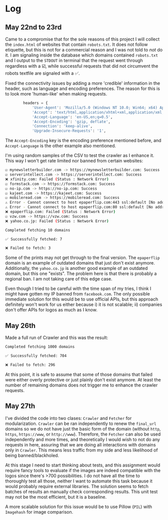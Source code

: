 # Log

## May 22nd to 23rd

Came to a compromise that for the sole reasons of this project I will collect the `index.html` of websites that contain `robots.txt`. It does not follow etiquette, but this is not for a commercial reason and I was not told to *not* do it. I am signaling inside the database which domains contained `robots.txt` and I output to the `STDOUT` in terminal that the request went through regardless with a ☑️, while successful requests that did not circumvent the robots textfile are signaled with a ✅.

Fixed the connectivity issues by adding a more 'credible' information in the header, such as language and encoding preferences. The reason for this is to look more 'human-like' when making requests.

```Python
		headers = {
			'User-Agent': 'Mozilla/5.0 (Windows NT 10.0; Win64; x64) AppleWebKit/537.36 (KHTML, like Gecko) Chrome/91.0.4472.124 Safari/537.36',
			'Accept': 'text/html,application/xhtml+xml,application/xml;q=0.9,image/webp,*/*;q=0.8',
			'Accept-Language': 'en-US,en;q=0.5',
			'Accept-Encoding': 'gzip, deflate',
			'Connection': 'keep-alive',
			'Upgrade-Insecure-Requests': '1',
```

The `Accept-Encoding` key is the encoding preference mentioned before, and `Accept-Language` is the other example also mentioned.

I'm using random samples of the CSV to test the crawler as I enhance it. This way I won't get rate limited nor banned from certain websites:

```bash
☑️ mynewsletterbuilder.com -> https://mynewsletterbuilder.com: Success
☑️ serverintellect.com -> https://serverintellect.com: Success
❌ xfinity.com: Failed (Status : Network Error)
☑️ formstack.com -> https://formstack.com: Success
☑️ no-ip.com -> https://no-ip.com: Success
☑️ kajeet.com -> https://kajeet.com: Success
☑️ mobileread.com -> https://mobileread.com: Success
⚠️ Error - Cannot connect to host epaperflip.com:443 ssl:default [No address associated with hostname]
⚠️ Error - Cannot connect to host epaperflip.com:80 ssl:default [No address associated with hostname]
❌ epaperflip.com: Failed (Status : Network Error)
☑️ vzw.com -> https://vzw.com: Success
❌ yahoo.co.jp: Failed (Status : Network Error)

Completed fetching 10 domains

✅ Successfully fetched: 7

❌ Failed to fetch: 3
```

Some of the prints may not get through to the final version. The `epaperflip` domain is an example of outdated domains that just don't exist anymore. Additionally, the `yahoo.co.jp` is another good example of an outdated domain, but this one "exists". The problem here is that there is probably a regional ban. I am not taking care of this edge case.

Even though I tried to be careful with the time span of my tries, I think I might have gotten my IP banned from `facebook.com`. The only possible immediate solution for this would be to use official APIs, but this approach definitely won't work for us either because i) it is not scalable; ii) companies don't offer APIs for logos as much as I know.

## May 26th

Made a full run of Crawler and this was the result:

```bash
Completed fetching 1000 domains

✅ Successfully fetched: 704

❌ Failed to fetch: 296
```

At this point, it is safe to assume that some of those domains that failed were either overly protective or just plainly don't exist anymore. At least the number of remaining domains does not trigger me to enhance the crawler requests.

## May 27th

I've divided the code into two clases: `Crawler` and `Fetcher` for modularization. `Crawler` can be ran independently to renew the `final_url` domains so we do not have just the basic form of the domain (without `http`, `https`, `https://www`, or `http://www`). Therefore, the `Fetcher` can also be used independently and more times, and theoretically I would wish to not do any requests in here, assuring that we are doing all interactions with domains only in `Crawler`. This means less traffic from my side and less likelihood of being banned/blackholed.

At this stage I need to start thinking about tests, and this assignment would require fancy tools to evaluate if the images are indeed compatible with the logos since there's >700 possibilities. I do not have all the time to thoroughly test all those, neither I want to automate this task because it would probably require external libraries. The solution seems to fetch batches of results an manually check corresponding results. This unit test may not be the most efficient, but it is a baseline.

A more scalable solution for this issue would be to use Pillow (`PIL`) with `Imagehash` for image comparison.